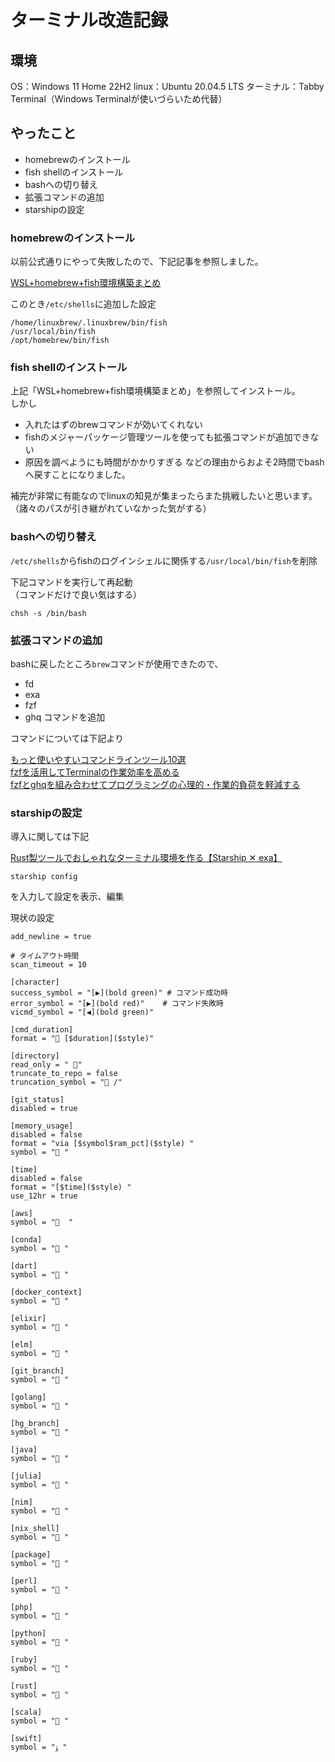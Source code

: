 # ターミナル改造記録

## 環境

OS：Windows 11 Home 22H2
linux：Ubuntu 20.04.5 LTS
ターミナル：Tabby Terminal（Windows Terminalが使いづらいため代替）

## やったこと

- homebrewのインストール
- fish shellのインストール
- bashへの切り替え
- 拡張コマンドの追加
- starshipの設定

### homebrewのインストール

以前公式通りにやって失敗したので、下記記事を参照しました。

[WSL+homebrew+fish環境構築まとめ](https://qiita.com/m0710fa/items/fb231eadef55d69b4450)

このとき`/etc/shells`に追加した設定

```
/home/linuxbrew/.linuxbrew/bin/fish
/usr/local/bin/fish
/opt/homebrew/bin/fish
```

### fish shellのインストール

上記「WSL+homebrew+fish環境構築まとめ」を参照してインストール。  
しかし  
- 入れたはずのbrewコマンドが効いてくれない
- fishのメジャーパッケージ管理ツールを使っても拡張コマンドが追加できない
- 原因を調べようにも時間がかかりすぎる
などの理由からおよそ2時間でbashへ戻すことになりました。

補完が非常に有能なのでlinuxの知見が集まったらまた挑戦したいと思います。  
（諸々のパスが引き継がれていなかった気がする）

### bashへの切り替え

`/etc/shells`からfishのログインシェルに関係する`/usr/local/bin/fish`を削除

下記コマンドを実行して再起動  
（コマンドだけで良い気はする）

```
chsh -s /bin/bash
```

### 拡張コマンドの追加

bashに戻したところ`brew`コマンドが使用できたので、
- fd
- exa
- fzf
- ghq
コマンドを追加

コマンドについては下記より

[もっと使いやすいコマンドラインツール10選](https://zenn.dev/the_exile/articles/5176b7a5c29bce#4.-fd%EF%BC%88find%EF%BC%89)  
[fzfを活用してTerminalの作業効率を高める](https://qiita.com/kamykn/items/aa9920f07487559c0c7e)  
[fzfとghqを組み合わせてプログラミングの心理的・作業的負荷を軽減する](https://zenn.dev/isana/articles/20210628fzfghq)

### starshipの設定

導入に関しては下記

[Rust製ツールでおしゃれなターミナル環境を作る【Starship ✕ exa】](https://zenn.dev/ryuu/articles/customize-your-terminal)

```
starship config
```
を入力して設定を表示、編集

現状の設定
```
add_newline = true

# タイムアウト時間
scan_timeout = 10

[character]
success_symbol = "[▶](bold green)" # コマンド成功時
error_symbol = "[▶](bold red)"    # コマンド失敗時
vicmd_symbol = "[◀](bold green)"

[cmd_duration]
format = " [$duration]($style)"

[directory]
read_only = " "
truncate_to_repo = false
truncation_symbol = " /"

[git_status]
disabled = true

[memory_usage]
disabled = false
format = "via [$symbol$ram_pct]($style) "
symbol = " "

[time]
disabled = false
format = "[$time]($style) "
use_12hr = true

[aws]
symbol = "  "

[conda]
symbol = " "

[dart]
symbol = " "

[docker_context]
symbol = " "

[elixir]
symbol = " "

[elm]
symbol = " "

[git_branch]
symbol = " "

[golang]
symbol = " "

[hg_branch]
symbol = " "

[java]
symbol = " "

[julia]
symbol = " "

[nim]
symbol = " "

[nix_shell]
symbol = " "

[package]
symbol = " "

[perl]
symbol = " "

[php]
symbol = " "

[python]
symbol = " "

[ruby]
symbol = " "

[rust]
symbol = " "

[scala]
symbol = " "

[swift]
symbol = "ﯣ "
```

